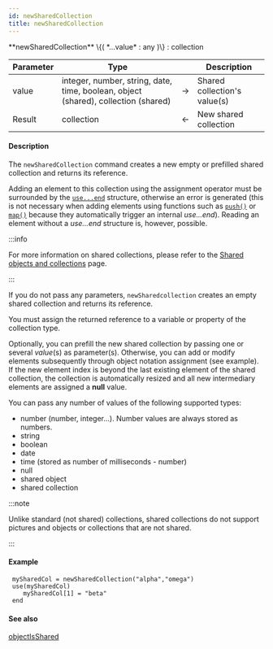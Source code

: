 ```yaml
---
id: newSharedCollection
title: newSharedCollection
---
```




<!-- REF #_command_.newSharedCollection.Syntax -->**newSharedCollection** \{( *...value* : any )\} : collection<!-- END REF -->


<!-- REF #_command_.newSharedCollection.Params -->
|Parameter|Type||Description|
|---------|--- |:---:|------|
|value|integer, number, string, date, time, boolean, object (shared), collection (shared)|&#8594;|Shared collection's value(s)|
|Result|collection|&#8592;|New shared collection|
<!-- END REF -->


#### Description

The `newSharedCollection` command <!-- REF #_command_.newSharedCollection.Summary --> creates a new empty or prefilled shared collection<!-- END REF --> and returns its reference.

Adding an element to this collection using the assignment operator must be surrounded by the [`use...end`](../basics/lang-shared.md#useend) structure, otherwise an error is generated (this is not necessary when adding elements using functions such as [`push()`](../CollectionClass#push) or [`map()`](../CollectionClass#map) because they automatically trigger an internal *use...end*). Reading an element without a *use...end* structure is, however, possible.

:::info

For more information on shared collections, please refer to the [Shared objects and collections](../basics/lang-shared.md) page.

:::

If you do not pass any parameters, `newSharedcollection` creates an empty shared collection and returns its reference.

You must assign the returned reference to a variable or property of the collection type.

Optionally, you can prefill the new shared collection by passing one or several *value*(s) as parameter(s). Otherwise, you can add or modify elements subsequently through object notation assignment (see example). If the new element index is beyond the last existing element of the shared collection, the collection is automatically resized and all new intermediary elements are assigned a **null** value.

You can pass any number of values of the following supported types:

*	number (number, integer...). Number values are always stored as numbers.
*	string
*	boolean
*	date
*	time (stored as number of milliseconds - number)
*	null
*	shared object
*	shared collection

:::note

Unlike standard (not shared) collections, shared collections do not support pictures and objects or collections that are not shared.  

:::


#### Example

```qs
 mySharedCol = newSharedCollection("alpha","omega")
 use(mySharedCol)
    mySharedCol[1] = "beta"
 end
```

#### See also

[objectIsShared](objectIsShared.md)

